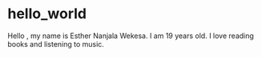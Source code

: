 # hello_world

Hello , my name is Esther Nanjala Wekesa. I am 19 years old. I love reading books and listening to music.
